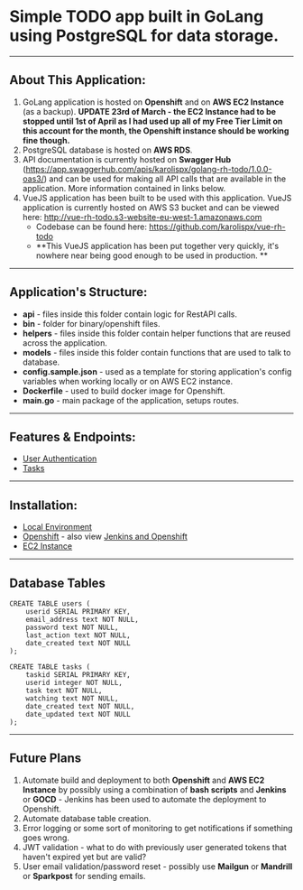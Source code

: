 # Simple TODO app built in GoLang using PostgreSQL for data storage.

---

## About This Application:

1. GoLang application is hosted on **Openshift** and on **AWS EC2 Instance** (as a backup). **UPDATE 23rd of March - the EC2 Instance had to be stopped until 1st of April as I had used up all of my Free Tier Limit on this account for the month, the Openshift instance should be working fine though.** 
2. PostgreSQL database is hosted on **AWS RDS**.
3. API documentation is currently hosted on **Swagger Hub** (https://app.swaggerhub.com/apis/karolispx/golang-rh-todo/1.0.0-oas3/) and can be used for making all API calls that are available in the application. More information contained in links below.
4. VueJS application has been built to be used with this application. VueJS application is currently hosted on AWS S3 bucket and can be viewed here: http://vue-rh-todo.s3-website-eu-west-1.amazonaws.com
    - Codebase can be found here: https://github.com/karolispx/vue-rh-todo
    - **This VueJS application has been put together very quickly, it's nowhere near being good enough to be used in production. **

---

## Application's Structure:

- **api** - files inside this folder contain logic for RestAPI calls.
- **bin** - folder for binary/openshift files.
- **helpers** - files inside this folder contain helper functions that are reused across the application.
- **models** - files inside this folder contain functions that are used to talk to database.
- **config.sample.json** - used as a template for storing application's config variables when working locally or on AWS EC2 instance.
- **Dockerfile** - used to build docker image for Openshift.
- **main.go** - main package of the application, setups routes.

---

## Features & Endpoints:

- [User Authentication](https://github.com/karolispx/golang-rh-todo/wiki/Feature:-User-Authentication)
- [Tasks](https://github.com/karolispx/golang-rh-todo/wiki/Feature:-Tasks)

---

## Installation:

- [Local Environment](https://github.com/karolispx/golang-rh-todo/wiki/Installation:-Local-Environment)
- [Openshift](https://github.com/karolispx/golang-rh-todo/wiki/Installation:-Openshift) - also view [Jenkins and Openshift](https://github.com/karolispx/golang-rh-todo/wiki/Jenkins-and-Openshift)
- [EC2 Instance](https://github.com/karolispx/golang-rh-todo/wiki/Installation:-EC2-Instance)

---

## Database Tables

```
CREATE TABLE users (
    userid SERIAL PRIMARY KEY,
    email_address text NOT NULL,
    password text NOT NULL,
    last_action text NOT NULL,
    date_created text NOT NULL
);

CREATE TABLE tasks (
    taskid SERIAL PRIMARY KEY,
    userid integer NOT NULL,
    task text NOT NULL,
    watching text NOT NULL,
    date_created text NOT NULL,
    date_updated text NOT NULL
);
```

---

## Future Plans

1. Automate build and deployment to both **Openshift** and **AWS EC2 Instance** by possibly using a combination of **bash scripts** and **Jenkins** or **GOCD** - Jenkins has been used to automate the deployment to Openshift.
2. Automate database table creation.
3. Error logging or some sort of monitoring to get notifications if something goes wrong.
4. JWT validation - what to do with previously user generated tokens that haven't expired yet but are valid?
5. User email validation/password reset - possibly use **Mailgun** or **Mandrill** or **Sparkpost** for sending emails.
